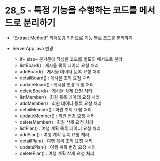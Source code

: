 # 28_5 - 특정 기능을 수행하는 코드를 메서드로 분리하기 

- "Extract Method" 리팩토링 기법으로 기능 별로 코드를 분리하기

- ServerApp.java 변경
  - if~ else~ 분기문에 작성한 코드를 별도의 메서드로 분리
  - listBoard() : 게시물 목록 데이터 요청 처리
  - addBoard() : 게시물 데이터 등록 요청 처리
  - detailBoard() : 게시물 조회 요청 처리
  - updateBoard() : 게시물 변경 요청 처리
  - deleteBoard() : 게시물 삭제 요청 처리
  - listMember() : 회원 목록 데이터 요청 처리
  - addMember() : 회원 데이터 등록 요청 처리
  - detailMember() : 회원 조회 요청 처리
  - updateMember() : 회원 변경 요청 처리
  - deleteMember() : 회원 삭제 요청 처리
  - listPlan() : 여행 계획 목록 데이터 요청 처리
  - addPlan() : 여행 계획 등록 요청 처리
  - detailPlan() : 여행 계획 조회 요청 처리
  - updatePlan() : 여행 계획 변경 요청 처리
  - deletePlan() : 여행 계획 삭제 요청 처리      
